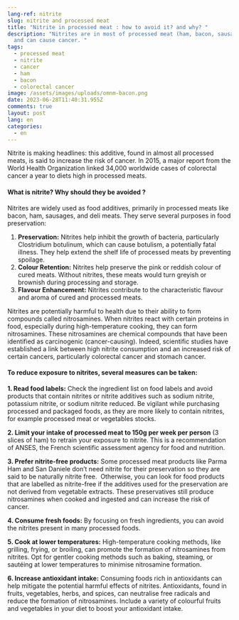 ```yaml
---
lang-ref: nitrite
slug: nitrite and processed meat
title: "Nitrite in processed meat : how to avoid it? and why? "
description: "Nitrites are in most of processed meat (ham, bacon, sausages...)
  and can cause cancer. "
tags:
  - processed meat
  - nitrite
  - cancer
  - ham
  - bacon
  - colorectal cancer
image: /assets/images/uploads/omnm-bacon.png
date: 2023-06-28T11:40:31.955Z
comments: true
layout: post
lang: en
categories:
  - en
---
```

Nitrite is making headlines: this additive, found in almost all processed meats, is said to increase the risk of cancer. In 2015, a major report from the World Health Organization linked 34,000 worldwide cases of colorectal cancer a year to diets high in processed meats.

#### What is nitrite? Why should they be avoided ? 

Nitrites are widely used as food additives, primarily in processed meats like bacon, ham, sausages, and deli meats. They serve several purposes in food preservation:

1. **Preservation:** Nitrites help inhibit the growth of bacteria, particularly Clostridium botulinum, which can cause botulism, a potentially fatal illness. They help extend the shelf life of processed meats by preventing spoilage.
2. **Colour Retention:** Nitrites help preserve the pink or reddish colour of cured meats. Without nitrites, these meats would turn greyish or brownish during processing and storage.
3. **Flavour Enhancement:** Nitrites contribute to the characteristic flavour and aroma of cured and processed meats.

Nitrites are potentially harmful to health due to their ability to form compounds called nitrosamines. When nitrites react with certain proteins in food, especially during high-temperature cooking, they can form nitrosamines. These nitrosamines are chemical compounds that have been identified as carcinogenic (cancer-causing). Indeed, scientific studies have established a link between high nitrite consumption and an increased risk of certain cancers, particularly colorectal cancer and stomach cancer. 

#### To reduce exposure to nitrites, several measures can be taken:

**1. Read food labels:** Check the ingredient list on food labels and avoid products that contain nitrites or nitrite additives such as sodium nitrite, potassium nitrite, or sodium nitrite reduced. Be vigilant while purchasing processed and packaged foods, as they are more likely to contain nitrites, for example processed meat or vegetables stocks. 

**2. Limit your intake of processed meat to 150g per week per person** (3 slices of ham) to retrain your exposure to nitrite. This is a recommendation of ANSES, the French scientific assessment agency for food and nutrition. 

**3. Prefer nitrite-free products:** Some processed meat products like Parma Ham and San Daniele don’t need nitrite for their preservation so they are said to be naturally nitrite free.  Otherwise, you can look for food products that are labelled as nitrite-free if the additives used for the preservation are not derived from vegetable extracts. These preservatives still produce nitrosamines when cooked and ingested and can increase the risk of cancer. 

**4. Consume fresh foods:** By focusing on fresh ingredients, you can avoid the nitrites present in many processed foods.

**5. Cook at lower temperatures:** High-temperature cooking methods, like grilling, frying, or broiling, can promote the formation of nitrosamines from nitrites. Opt for gentler cooking methods such as baking, steaming, or sautéing at lower temperatures to minimise nitrosamine formation.

**6. Increase antioxidant intake:** Consuming foods rich in antioxidants can help mitigate the potential harmful effects of nitrites. Antioxidants, found in fruits, vegetables, herbs, and spices, can neutralise free radicals and reduce the formation of nitrosamines. Include a variety of colourful fruits and vegetables in your diet to boost your antioxidant intake.